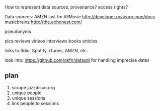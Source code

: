 
How to represent data sources, provenance?
access rights?

Data sources:
AMZN
last.fm
AllMusic
http://developer.rovicorp.com/docs
musicbrainz
http://the.echonest.com/

pseudonyms

pics
reviews
videos
interviews
books
articles

links to Rdio, Spotify, iTunes, AMZN, etc.


look into: https://github.com/okfn/datautil for handling imprecise dates




plan
----

1. scrape jazzdisco.org
2. unique people
3. unique sessions
5. link people to sessions


